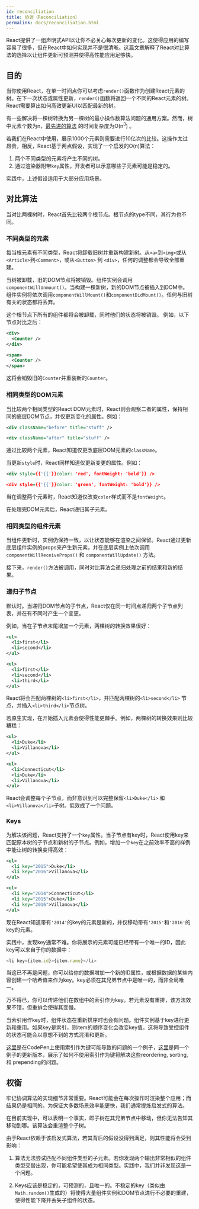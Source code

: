```yaml
---
id: reconciliation
title: 协调（Reconciliation）
permalink: docs/reconciliation.html
---
```


React提供了一组声明式API以让你不必关心每次更新的变化。这使得应用的编写容易了很多，但在React中如何实现并不是很清晰。这篇文章解释了React对比算法的选择以让组件更新可预测并使得高性能应用足够快。

## 目的

当你使用React，在单一时间点你可以考虑`render()`函数作为创建React元素的树。在下一次状态或属性更新，`render()`函数将返回一个不同的React元素的树。React需要算出如何高效更新UI以匹配最新的树。

有一些解决将一棵树转换为另一棵树的最小操作数算法问题的通用方案。然而，树中元素个数为n，[最先进的算法](http://grfia.dlsi.ua.es/ml/algorithms/references/editsurvey_bille.pdf) 的时间复杂度为O(n<sup>3</sup>) 。

若我们在React中使用，展示1000个元素则需要进行10亿次的比较。这操作太过昂贵，相反，React基于两点假设，实现了一个启发的O(n)算法：

1. 两个不同类型的元素将产生不同的树。
2. 通过渲染器附带`key`属性，开发者可以示意哪些子元素可能是稳定的。

实践中，上述假设适用于大部分应用场景。

## 对比算法

当对比两棵树时，React首先比较两个根节点。根节点的type不同，其行为也不同。

### 不同类型的元素

每当根元素有不同类型，React将卸载旧树并重新构建新树。从`<a>`到`<img>`或从`<Article>`到`<Comment>`，或从`<Button>` 到 `<div>`，任何的调整都会导致全部重建。

当树被卸载，旧的DOM节点将被销毁。组件实例会调用`componentWillUnmount()`。当构建一棵新树，新的DOM节点被插入到DOM中。组件实例将依次调用`componentWillMount()`和`componentDidMount()`。任何与旧树有关的状态都将丢弃。

这个根节点下所有的组件都将会被卸载，同时他们的状态将被销毁。
例如，以下节点对比之后：

```xml
<div>
  <Counter />
</div>

<span>
  <Counter />
</span>
```

这将会销毁旧的`Counter`并重装新的`Counter`。

### 相同类型的DOM元素

当比较两个相同类型的React DOM元素时，React则会观察二者的属性，保持相同的底层DOM节点，并仅更新变化的属性。例如：

```xml
<div className="before" title="stuff" />

<div className="after" title="stuff" />
```

通过比较两个元素，React知道仅更改底层DOM元素的`className`。

当更新`style`时，React同样知道仅更新变更的属性。例如：

```xml
<div style={{'{{'}}color: 'red', fontWeight: 'bold'}} />

<div style={{'{{'}}color: 'green', fontWeight: 'bold'}} />
```

当在调整两个元素时，React知道仅改变`color`样式而不是`fontWeight`。

在处理完DOM元素后，React递归其子元素。

### 相同类型的组件元素

当组件更新时，实例仍保持一致，以让状态能够在渲染之间保留。React通过更新底层组件实例的props来产生新元素，并在底层实例上依次调用`componentWillReceiveProps()` 和 `componentWillUpdate()` 方法。

接下来，`render()`方法被调用，同时对比算法会递归处理之前的结果和新的结果。

### 递归子节点

默认时。当递归DOM节点的子节点，React仅在同一时间点递归两个子节点列表，并在有不同时产生一个变更。

例如，当在子节点末尾增加一个元素，两棵树的转换效果很好：

```xml
<ul>
  <li>first</li>
  <li>second</li>
</ul>

<ul>
  <li>first</li>
  <li>second</li>
  <li>third</li>
</ul>
```

React将会匹配两棵树的`<li>first</li>`，并匹配两棵树的`<li>second</li>` 节点，并插入`<li>third</li>`节点树。

若原生实现，在开始插入元素会使得性能更棘手。例如，两棵树的转换效果则比较糟糕：

```xml
<ul>
  <li>Duke</li>
  <li>Villanova</li>
</ul>

<ul>
  <li>Connecticut</li>
  <li>Duke</li>
  <li>Villanova</li>
</ul>
```

React会调整每个子节点，而非意识到可以完整保留`<li>Duke</li>` 和 `<li>Villanova</li>`子树。低效成了一个问题。

### Keys

为解决该问题，React支持了一个`key`属性。当子节点有key时，React使用key来匹配原本树的子节点和新树的子节点。例如，增加一个`key`在之前效率不高的样例中能让树的转换变得高效：

```xml
<ul>
  <li key="2015">Duke</li>
  <li key="2016">Villanova</li>
</ul>

<ul>
  <li key="2014">Connecticut</li>
  <li key="2015">Duke</li>
  <li key="2016">Villanova</li>
</ul>
```

现在React知道带有`'2014'`的key的元素是新的，并仅移动带有`'2015'`和`'2016'`的key的元素。

实践中，发现key通常不难。你将展示的元素可能已经带有一个唯一的ID，因此key可以来自于你的数据中：

```js
<li key={item.id}>{item.name}</li>
```

当这已不再是问题，你可以给你的数据增加一个新的ID属性，或根据数据的某些内容创建一个哈希值来作为key。key必须在其兄弟节点中是唯一的，而非全局唯一。

万不得已，你可以传递他们在数组中的索引作为key。若元素没有重排，该方法效果不错，但重排会使得其变慢。

当索引用作key时，组件状态在重新排序时也会有问题。组件实例基于key进行更新和重用。如果key是索引，则item的顺序变化会改变key值。这将导致受控组件的状态可能会以意想不到的方式混淆和更新。

[这里](https://codepen.io/pen?&editors=0010)是在CodePen上使用索引作为键可能导致的问题的一个例子，[这里](https://codepen.io/pen?&editors=0010)是同一个例子的更新版本，展示了如何不使用索引作为键将解决这些reordering, sorting, 和 prepending的问题。

## 权衡

牢记协调算法的实现细节非常重要。React可能会在每次操作时渲染整个应用；而结果仍是相同的。为保证大多数场景效率能更快，我们通常提炼启发式的算法。

在目前实现中，可以表明一个事实，即子树在其兄弟节点中移动，但你无法告知其移动到哪。该算法会重渲整个子树。

由于React依赖于该启发式算法，若其背后的假设没得到满足，则其性能将会受到影响：

1. 算法无法尝试匹配不同组件类型的子元素。若你发现两个输出非常相似的组件类型交替出现，你可能希望使其成为相同类型。实践中，我们并非发现这是一个问题。

2. Keys应该是稳定的，可预测的，且唯一的。不稳定的key（类似由`Math.random()`生成的）将使得大量组件实例和DOM节点进行不必要的重建，使得性能下降并丢失子组件的状态。
